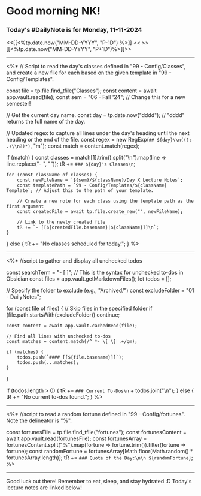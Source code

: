 # Good morning NK!
### Today's #DailyNote is for Monday, 11-11-2024

<<[[<%tp.date.now("MM-DD-YYYY", "P-1D") %>]] <<
\>>[[<%tp.date.now("MM-DD-YYYY", "P+1D")%>]]>>

------------
<%*
// Script to read the day's classes defined in "99 - Config/Classes", and create a new file for each based on the given template in "99 - Config/Templates".

const file = tp.file.find_tfile("Classes");
const content = await app.vault.read(file);
const sem = "06 - Fall '24"; // Change this for a new semester!

// Get the current day name.
const day = tp.date.now("dddd"); // "dddd" returns the full name of the day.

// Updated regex to capture all lines under the day's heading until the next heading or the end of the file.
const regex = new RegExp(`## ${day}\\n((?:- .+\\n?)*)`, "m");
const match = content.match(regex);

if (match) {
    const classes = match[1].trim().split("\n").map(line => line.replace("- ", ""));
    tR += `### ${day}'s Classes\n`;
    
    for (const className of classes) {
        const newFileName = `${sem}/${className}/Day X Lecture Notes`;
        const templatePath = `99 - Config/Templates/${className} Template`; // Adjust this to the path of your template.
        
        // Create a new note for each class using the template path as the first argument
        const createdFile = await tp.file.create_new("", newFileName);
        
        // Link to the newly created file
        tR += `- [[${createdFile.basename}|${className}]]\n`;
    }
} else {
    tR += "No classes scheduled for today.";
}
%>


------------
<%*
//script to gather and display all unchecked todos

const searchTerm = "- [ ]"; // This is the syntax for unchecked to-dos in Obsidian
const files = app.vault.getMarkdownFiles();
let todos = [];

// Specify the folder to exclude (e.g., "Archived/")
const excludeFolder = "01 - DailyNotes";

for (const file of files) {
    // Skip files in the specified folder
    if (file.path.startsWith(excludeFolder)) continue;

    const content = await app.vault.cachedRead(file);

    // Find all lines with unchecked to-dos
    const matches = content.match(/^ *- \[ \] .+/gm);
    
    if (matches) {
        todos.push(`#### [[${file.basename}]]`);
        todos.push(...matches);
    }
}

if (todos.length > 0) {
    tR += `### Current To-Dos\n` + todos.join("\n");
} else {
    tR += "No current to-dos found.";
}
%>

----------
<%*
//script to read a random fortune defined in "99 - Config/fortunes". Note the delineator is "%".

const fortunesFile = tp.file.find_tfile("fortunes");
const fortunesContent = await app.vault.read(fortunesFile);
const fortunesArray = fortunesContent.split("%").map(fortune => fortune.trim()).filter(fortune => fortune);
const randomFortune = fortunesArray[Math.floor(Math.random() * fortunesArray.length)];
tR += `### Quote of the Day:\n\n ${randomFortune}`;
%>

-------
Good luck out there! Remember to eat, sleep, and stay hydrated :D
Today's lecture notes are linked below!